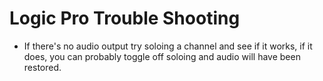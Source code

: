 # Logic Pro Trouble Shooting

- If there's no audio output try soloing a channel and see if it works, if it does, you can probably toggle off soloing and audio will have been restored.
